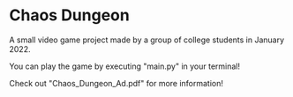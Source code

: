 # Chaos Dungeon

A small video game project made by a group of college students in January 2022.

You can play the game by executing "main.py" in your terminal!

Check out "Chaos_Dungeon_Ad.pdf" for more information!
